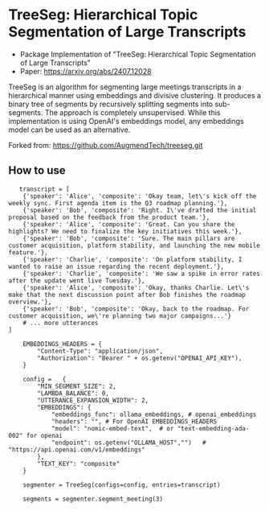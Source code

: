 # TreeSeg: Hierarchical Topic Segmentation of Large Transcripts

- Package Implementation of "TreeSeg: Hierarchical Topic Segmentation of Large Transcripts"
- Paper: https://arxiv.org/abs/2407.12028

TreeSeg is an algorithm for segmenting large meetings transcripts in a hierarchical manner using embeddings and divisive clustering. It produces a binary tree of segments by recursively splitting segments into sub-segments. The approach is completely unsupervised. While this implementation is using OpenAI's embeddings model, any embeddings model can be used as an alternative.

Forked from:  https://github.com/AugmendTech/treeseg.git

## How to use

```
   transcript = [
    {'speaker': 'Alice', 'composite': 'Okay team, let\'s kick off the weekly sync. First agenda item is the Q3 roadmap planning.'},
    {'speaker': 'Bob', 'composite': 'Right. I\'ve drafted the initial proposal based on the feedback from the product team.'},
    {'speaker': 'Alice', 'composite': 'Great. Can you share the highlights? We need to finalize the key initiatives this week.'},
    {'speaker': 'Bob', 'composite': 'Sure. The main pillars are customer acquisition, platform stability, and launching the new mobile feature.'},
    {'speaker': 'Charlie', 'composite': 'On platform stability, I wanted to raise an issue regarding the recent deployment.'},
    {'speaker': 'Charlie', 'composite': 'We saw a spike in error rates after the update went live Tuesday.'},
    {'speaker': 'Alice', 'composite': 'Okay, thanks Charlie. Let\'s make that the next discussion point after Bob finishes the roadmap overview.'},
    {'speaker': 'Bob', 'composite': 'Okay, back to the roadmap. For customer acquisition, we\'re planning two major campaigns...'}
    # ... more utterances
]
```

```
    EMBEDDINGS_HEADERS = {
        "Content-Type": "application/json",
        "Authorization": "Bearer " + os.getenv("OPENAI_API_KEY"),
    }
```
```
    config =   {
        "MIN_SEGMENT_SIZE": 2,
        "LAMBDA_BALANCE": 0,
        "UTTERANCE_EXPANSION_WIDTH": 2,
        "EMBEDDINGS": {
            "embeddings_func": ollama_embeddings, # openai_embeddings
            "headers": "", # For OpenAI EMBEDDINGS_HEADERS
            "model": "nomic-embed-text",  # or "text-embedding-ada-002" for openai
            "endpoint": os.getenv("OLLAMA_HOST","")   # "https://api.openai.com/v1/embeddings"
        },
		"TEXT_KEY": "composite"
    }

    segmenter = TreeSeg(configs=config, entries=transcript)

    segments = segmenter.segment_meeting(3)
```
    
